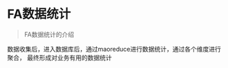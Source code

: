 FA数据统计
============

> FA数据统计的介绍


数据收集后，进入数据库后，通过maoreduce进行数据统计，通过各个维度进行聚合，
最终形成对业务有用的数据统计



















